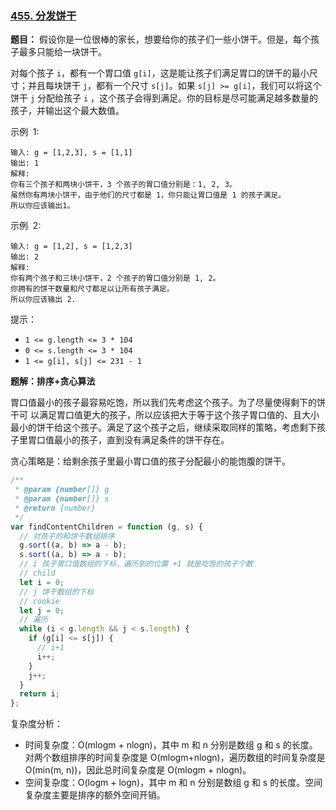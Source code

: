 ### [455. 分发饼干](https://leetcode-cn.com/problems/assign-cookies/)

**题目：** 假设你是一位很棒的家长，想要给你的孩子们一些小饼干。但是，每个孩子最多只能给一块饼干。

对每个孩子 `i`，都有一个胃口值 `g[i]`，这是能让孩子们满足胃口的饼干的最小尺寸；并且每块饼干 `j`，都有一个尺寸 `s[j]`。如果 `s[j] >= g[i]`，我们可以将这个饼干 `j` 分配给孩子 `i` ，这个孩子会得到满足。你的目标是尽可能满足越多数量的孩子，并输出这个最大数值。

示例  1:

```
输入: g = [1,2,3], s = [1,1]
输出: 1
解释:
你有三个孩子和两块小饼干，3 个孩子的胃口值分别是：1, 2, 3。
虽然你有两块小饼干，由于他们的尺寸都是 1，你只能让胃口值是 1 的孩子满足。
所以你应该输出1。
```

示例  2:

```
输入: g = [1,2], s = [1,2,3]
输出: 2
解释:
你有两个孩子和三块小饼干，2 个孩子的胃口值分别是 1, 2。
你拥有的饼干数量和尺寸都足以让所有孩子满足。
所以你应该输出 2.
```

提示：

- `1 <= g.length <= 3 * 104`
- `0 <= s.length <= 3 * 104`
- `1 <= g[i], s[j] <= 231 - 1`

**题解：排序+贪心算法**

胃口值最小的孩子最容易吃饱，所以我们先考虑这个孩子。为了尽量使得剩下的饼干可 以满足胃口值更大的孩子，所以应该把大于等于这个孩子胃口值的、且大小最小的饼干给这个孩子。满足了这个孩子之后，继续采取同样的策略，考虑剩下孩子里胃口值最小的孩子，直到没有满足条件的饼干存在。

贪心策略是：给剩余孩子里最小胃口值的孩子分配最小的能饱腹的饼干。

```js
/**
 * @param {number[]} g
 * @param {number[]} s
 * @return {number}
 */
var findContentChildren = function (g, s) {
  // 对孩子的和饼干数组排序
  g.sort((a, b) => a - b);
  s.sort((a, b) => a - b);
  // i 孩子胃口值数组的下标，遍历到的位置 +1 就是吃饱的孩子个数
  // child
  let i = 0;
  // j 饼干数组的下标
  // cookie
  let j = 0;
  // 遍历
  while (i < g.length && j < s.length) {
    if (g[i] <= s[j]) {
      // i+1
      i++;
    }
    j++;
  }
  return i;
};
```

复杂度分析：

- 时间复杂度：O(mlogm + nlogn)，其中 m 和 n 分别是数组 g 和 s 的长度。对两个数组排序的时间复杂度是 O(mlogm+nlogn)，遍历数组的时间复杂度是 O(min(m, n))，因此总时间复杂度是 O(mlogm + nlogn)。
- 空间复杂度：O(logm + logn)，其中 m 和 n 分别是数组 g 和 s 的长度。空间复杂度主要是排序的额外空间开销。
